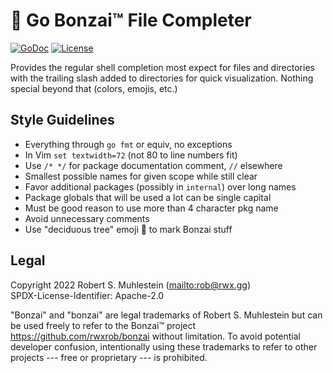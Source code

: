# 🌳 Go Bonzai™ File Completer

[![GoDoc](https://godoc.org/github.com/rwxrob/compfile?status.svg)](https://godoc.org/github.com/rwxrob/compfile)
[![License](https://img.shields.io/badge/license-Apache2-brightgreen.svg)](LICENSE)

Provides the regular shell completion most expect for files and
directories with the trailing slash added to directories for quick
visualization. Nothing special beyond that (colors, emojis, etc.)

## Style Guidelines

* Everything through `go fmt` or equiv, no exceptions
* In Vim `set textwidth=72` (not 80 to line numbers fit)
* Use `/* */` for package documentation comment, `//` elsewhere
* Smallest possible names for given scope while still clear
* Favor additional packages (possibly in `internal`) over long names
* Package globals that will be used a lot can be single capital
* Must be good reason to use more than 4 character pkg name
* Avoid unnecessary comments
* Use "deciduous tree" emoji 🌳 to mark Bonzai stuff

## Legal

Copyright 2022 Robert S. Muhlestein (<mailto:rob@rwx.gg>)  
SPDX-License-Identifier: Apache-2.0

"Bonzai" and "bonzai" are legal trademarks of Robert S. Muhlestein but
can be used freely to refer to the Bonzai™ project
<https://github.com/rwxrob/bonzai> without limitation. To avoid
potential developer confusion, intentionally using these trademarks to
refer to other projects --- free or proprietary --- is prohibited.
